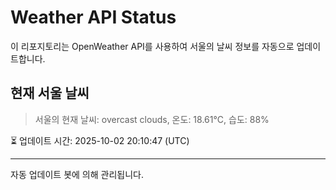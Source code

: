 
# Weather API Status

이 리포지토리는 OpenWeather API를 사용하여 서울의 날씨 정보를 자동으로 업데이트합니다.

## 현재 서울 날씨
> 서울의 현재 날씨: overcast clouds, 온도: 18.61°C, 습도: 88%

⏳ 업데이트 시간: 2025-10-02 20:10:47 (UTC)

---
자동 업데이트 봇에 의해 관리됩니다.
